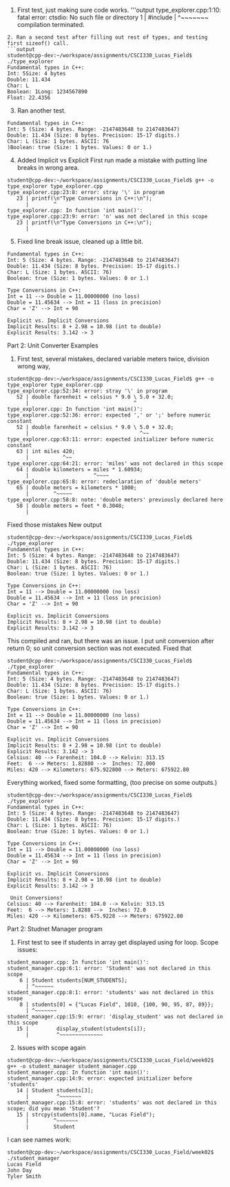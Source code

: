 1. First test, just making sure code works.
'''output
type_explorer.cpp:1:10: fatal error: ctsdio: No such file or directory
    1 | #include <ctsdio>
      |          ^~~~~~~~
compilation terminated.
```
2. Ran a second test after filling out rest of types, and testing first sizeof() call.
```output
student@cpp-dev:~/workspace/assignments/CSCI330_Lucas_Field$ ./type_explorer
Fundamental types in C++:
Int: 5Size: 4 bytes
Double: 11.434
Char: L
Boolean: 1Long: 1234567890
Float: 22.4356
```
3. Ran another test.
```output
Fundamental types in C++:
Int: 5 (Size: 4 bytes. Range: -2147483648 to 2147483647)
Double: 11.434 (Size: 8 bytes. Precision: 15-17 digits.)
Char: L (Size: 1 bytes. ASCII: 76
)Boolean: true (Size: 1 bytes. Values: 0 or 1.)
```

4. Added Implicit vs Explicit
First run made a mistake with putting line breaks in wrong area.
```output
student@cpp-dev:~/workspace/assignments/CSCI330_Lucas_Field$ g++ -o type_explorer type_explorer.cpp
type_explorer.cpp:23:8: error: stray '\' in program
   23 | printf(\n"Type Conversions in C++:\n");
      |        ^
type_explorer.cpp: In function 'int main()':
type_explorer.cpp:23:9: error: 'n' was not declared in this scope
   23 | printf(\n"Type Conversions in C++:\n");
      |
```

5. Fixed line break issue, cleaned up a little bit.
```output
Fundamental types in C++:
Int: 5 (Size: 4 bytes. Range: -2147483648 to 2147483647)
Double: 11.434 (Size: 8 bytes. Precision: 15-17 digits.)
Char: L (Size: 1 bytes. ASCII: 76)
Boolean: true (Size: 1 bytes. Values: 0 or 1.)

Type Conversions in C++:
Int = 11 --> Double = 11.00000000 (no loss)
Double = 11.45634 --> Int = 11 (loss in precision)
Char = 'Z' --> Int = 90

Explicit vs. Implicit Conversions
Implicit Results: 8 + 2.98 = 10.98 (int to double)
Explicit Results: 3.142 -> 3
```

Part 2: Unit Converter Examples
1. First test, several mistakes, declared variable meters twice, division wrong way,
```output
student@cpp-dev:~/workspace/assignments/CSCI330_Lucas_Field$ g++ -o type_explorer type_explorer.cpp
type_explorer.cpp:52:34: error: stray '\' in program
   52 | double farenheit = celsius * 9.0 \ 5.0 + 32.0;
      |                                  ^
type_explorer.cpp: In function 'int main()':
type_explorer.cpp:52:36: error: expected ',' or ';' before numeric constant
   52 | double farenheit = celsius * 9.0 \ 5.0 + 32.0;
      |                                    ^~~
type_explorer.cpp:63:11: error: expected initializer before numeric constant
   63 | int miles 420;
      |           ^~~
type_explorer.cpp:64:21: error: 'miles' was not declared in this scope
   64 | double kilometers = miles * 1.60934;
      |                     ^~~~~
type_explorer.cpp:65:8: error: redeclaration of 'double meters'
   65 | double meters = kilometers * 1000;
      |        ^~~~~~
type_explorer.cpp:58:8: note: 'double meters' previously declared here
   58 | double meters = feet * 0.3048;
      |
```
Fixed those mistakes
New output
```output
student@cpp-dev:~/workspace/assignments/CSCI330_Lucas_Field$ ./type_explorer
Fundamental types in C++:
Int: 5 (Size: 4 bytes. Range: -2147483648 to 2147483647)
Double: 11.434 (Size: 8 bytes. Precision: 15-17 digits.)
Char: L (Size: 1 bytes. ASCII: 76)
Boolean: true (Size: 1 bytes. Values: 0 or 1.)

Type Conversions in C++:
Int = 11 --> Double = 11.00000000 (no loss)
Double = 11.45634 --> Int = 11 (loss in precision)
Char = 'Z' --> Int = 90

Explicit vs. Implicit Conversions
Implicit Results: 8 + 2.98 = 10.98 (int to double)
Explicit Results: 3.142 -> 3
```
This compiled and ran, but there was an issue. I put unit conversion after return 0; so unit conversion section was not executed. Fixed that
```output
student@cpp-dev:~/workspace/assignments/CSCI330_Lucas_Field$ ./type_explorer
Fundamental types in C++:
Int: 5 (Size: 4 bytes. Range: -2147483648 to 2147483647)
Double: 11.434 (Size: 8 bytes. Precision: 15-17 digits.)
Char: L (Size: 1 bytes. ASCII: 76)
Boolean: true (Size: 1 bytes. Values: 0 or 1.)

Type Conversions in C++:
Int = 11 --> Double = 11.00000000 (no loss)
Double = 11.45634 --> Int = 11 (loss in precision)
Char = 'Z' --> Int = 90

Explicit vs. Implicit Conversions
Implicit Results: 8 + 2.98 = 10.98 (int to double)
Explicit Results: 3.142 -> 3
Celsius: 40 --> Farenheit: 104.0 --> Kelvin: 313.15
Feet:  6 --> Meters: 1.82880 -->  Inches: 72.000
Miles: 420 --> Kilometers: 675.922800 --> Meters: 675922.80
```
Everything worked, fixed some formatting, (too precise on some outputs.)
```output
student@cpp-dev:~/workspace/assignments/CSCI330_Lucas_Field$ ./type_explorer
Fundamental types in C++:
Int: 5 (Size: 4 bytes. Range: -2147483648 to 2147483647)
Double: 11.434 (Size: 8 bytes. Precision: 15-17 digits.)
Char: L (Size: 1 bytes. ASCII: 76)
Boolean: true (Size: 1 bytes. Values: 0 or 1.)

Type Conversions in C++:
Int = 11 --> Double = 11.00000000 (no loss)
Double = 11.45634 --> Int = 11 (loss in precision)
Char = 'Z' --> Int = 90

Explicit vs. Implicit Conversions
Implicit Results: 8 + 2.98 = 10.98 (int to double)
Explicit Results: 3.142 -> 3

 Unit Conversions!
Celsius: 40 --> Farenheit: 104.0 --> Kelvin: 313.15
Feet:  6 --> Meters: 1.8288 -->  Inches: 72.0
Miles: 420 --> Kilometers: 675.9228 --> Meters: 675922.80
```
Part 2: Studnet Manager program
1. First test to see if students in array get displayed using for loop. Scope issues:
```output
student_manager.cpp: In function 'int main()':
student_manager.cpp:6:1: error: 'Student' was not declared in this scope
    6 | Student students[NUM_STUDENTS];
      | ^~~~~~~
student_manager.cpp:8:1: error: 'students' was not declared in this scope
    8 | students[0] = {"Lucas Field", 1010, {100, 90, 95, 87, 89}};
      | ^~~~~~~~
student_manager.cpp:15:9: error: 'display_student' was not declared in this scope
   15 |         display_student(students[i]);
      |         ^~~~~~~~~~~~~~~
```
2. Issues with scope again
```output
student@cpp-dev:~/workspace/assignments/CSCI330_Lucas_Field/week02$ g++ -o student_manager student_manager.cpp
student_manager.cpp: In function 'int main()':
student_manager.cpp:14:9: error: expected initializer before 'students'
   14 | Student students[3];
      |         ^~~~~~~~
student_manager.cpp:15:8: error: 'students' was not declared in this scope; did you mean 'Student'?
   15 | strcpy(students[0].name, "Lucas Field");
      |        ^~~~~~~~
      |        Student
```
I can see names work:
```output
student@cpp-dev:~/workspace/assignments/CSCI330_Lucas_Field/week02$ ./student_manager
Lucas Field
John Day
Tyler Smith
```